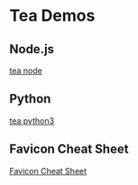 # Tea Demos

## Node.js
[tea node](/node)

## Python
[tea python3](/python)

## Favicon Cheat Sheet
[Favicon Cheat Sheet](/favicon-cheat-sheet)
